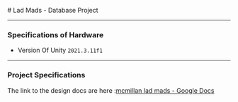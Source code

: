 # Lad Mads - Database Project

---

### Specifications of Hardware

- Version Of Unity `2021.3.11f1`
  

---

### Project Specifications

The link to the design docs are here :[mcmillan lad mads - Google Docs](https://docs.google.com/document/d/1Y-S6pZVj9BkTfvQ_A3pUfPW6euWUHLeunqso64m7yWg/edit?usp=sharing)
